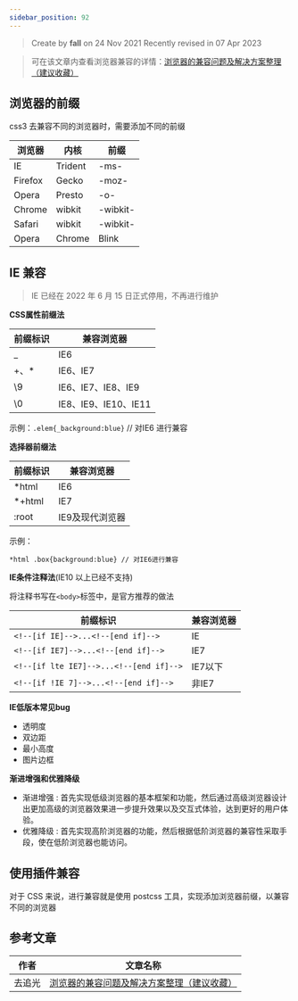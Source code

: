 ```yaml
---
sidebar_position: 92
---
```


> Create by **fall** on 24 Nov 2021
> Recently revised in 07 Apr 2023

> 可在该文章内查看浏览器兼容的详情：[浏览器的兼容问题及解决方案整理（建议收藏）](https://juejin.cn/post/6972937716660961317)

## 浏览器的前缀

css3 去兼容不同的浏览器时，需要添加不同的前缀

| 浏览器  | 内核    | 前缀     |
| ------- | ------- | -------- |
| IE      | Trident | -ms-     |
| Firefox | Gecko   | -moz-    |
| Opera   | Presto  | -o-      |
| Chrome  | wibkit  | -wibkit- |
| Safari  | wibkit  | -wibkit- |
| Opera   | Chrome  | Blink    |

## IE 兼容

> IE 已经在 2022 年 6 月 15 日正式停用，不再进行维护

**CSS属性前缀法**

| 前缀标识 | 兼容浏览器           |
| -------- | -------------------- |
| _        | IE6                  |
| +、*     | IE6、IE7             |
| \9       | IE6、IE7、IE8、IE9   |
| \0       | IE8、IE9、IE10、IE11 |

示例：`.elem{_background:blue}` // 对IE6 进行兼容

**选择器前缀法**

| 前缀标识 | 兼容浏览器      |
| -------- | --------------- |
| *html    | IE6             |
| *+html   | IE7             |
| :root    | IE9及现代浏览器 |

示例：

``` 
*html .box{background:blue} // 对IE6进行兼容
```

**IE条件注释法**(IE10 以上已经不支持)

将注释书写在`<body>`标签中，是官方推荐的做法

| 前缀标识                                | 兼容浏览器 |
| --------------------------------------- | ---------- |
| `<!--[if IE]-->...<!--[end if]-->`      | IE         |
| `<!--[if IE7]-->...<!--[end if]-->`     | IE7        |
| `<!--[if lte IE7]-->...<!--[end if]-->` | IE7以下    |
| `<!--[if !IE 7]-->...<!--[end if]-->`   | 非IE7      |

**IE低版本常见bug**

- 透明度
- 双边距
- 最小高度
- 图片边框

**渐进增强和优雅降级**

- 渐进增强 : 首先实现低级浏览器的基本框架和功能，然后通过高级浏览器设计出更加高级的浏览器效果进一步提升效果以及交互式体验，达到更好的用户体验。
- 优雅降级 : 首先实现高阶浏览器的功能，然后根据低阶浏览器的兼容性采取手段，使在低阶浏览器也能访问。

## 使用插件兼容

对于 CSS 来说，进行兼容就是使用 postcss 工具，实现添加浏览器前缀，以兼容不同的浏览器

## 参考文章

| 作者   | 文章名称                                                     |
| ------ | ------------------------------------------------------------ |
| 去追光 | [浏览器的兼容问题及解决方案整理（建议收藏）](https://juejin.cn/post/6972937716660961317) |

